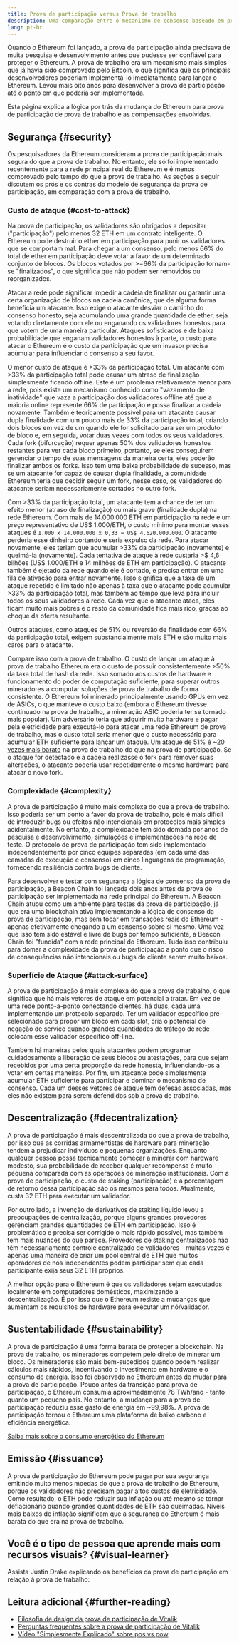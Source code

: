 ```yaml
---
title: Prova de participação versus Prova de trabalho
description: Uma comparação entre o mecanismo de consenso baseado em prova de participação e prova de trabalho do Ethereum
lang: pt-br
---
```


Quando o Ethereum foi lançado, a prova de participação ainda precisava de muita pesquisa e desenvolvimento antes que pudesse ser confiável para proteger o Ethereum. A prova de trabalho era um mecanismo mais simples que já havia sido comprovado pelo Bitcoin, o que significa que os principais desenvolvedores poderiam implementá-lo imediatamente para lançar o Ethereum. Levou mais oito anos para desenvolver a prova de participação até o ponto em que poderia ser implementada.

Esta página explica a lógica por trás da mudança do Ethereum para prova de participação de prova de trabalho e as compensações envolvidas.

## Segurança {#security}

Os pesquisadores da Ethereum consideram a prova de participação mais segura do que a prova de trabalho. No entanto, ele só foi implementado recentemente para a rede principal real do Ethereum e é menos comprovado pelo tempo do que a prova de trabalho. As seções a seguir discutem os prós e os contras do modelo de segurança da prova de participação, em comparação com a prova de trabalho.

### Custo de ataque {#cost-to-attack}

Na prova de participação, os validadores são obrigados a depositar ("participação") pelo menos 32 ETH em um contrato inteligente. O Ethereum pode destruir o ether em participação para punir os validadores que se comportam mal. Para chegar a um consenso, pelo menos 66% do total de ether em participação deve votar a favor de um determinado conjunto de blocos. Os blocos votados por >=66% da participação tornam-se "finalizados", o que significa que não podem ser removidos ou reorganizados.

Atacar a rede pode significar impedir a cadeia de finalizar ou garantir uma certa organização de blocos na cadeia canônica, que de alguma forma beneficia um atacante. Isso exige o atacante desviar o caminho do consenso honesto, seja acumulando uma grande quantidade de ether, seja votando diretamente com ele ou enganando os validadores honestos para que votem de uma maneira particular. Ataques sofisticados e de baixa probabilidade que enganam validadores honestos à parte, o custo para atacar o Ethereum é o custo da participação que um invasor precisa acumular para influenciar o consenso a seu favor.

O menor custo de ataque é >33% da participação total. Um atacante com >33% da participação total pode causar um atraso de finalização simplesmente ficando offline. Este é um problema relativamente menor para a rede, pois existe um mecanismo conhecido como "vazamento de inatividade" que vaza a participação dos validadores offline até que a maioria online represente 66% de participação e possa finalizar a cadeia novamente. Também é teoricamente possível para um atacante causar dupla finalidade com um pouco mais de 33% da participação total, criando dois blocos em vez de um quando ele for solicitado para ser um produtor de bloco e, em seguida, votar duas vezes com todos os seus validadores. Cada fork (bifurcação) requer apenas 50% dos validadores honestos restantes para ver cada bloco primeiro, portanto, se eles conseguirem gerenciar o tempo de suas mensagens da maneira certa, eles poderão finalizar ambos os forks. Isso tem uma baixa probabilidade de sucesso, mas se um atacante for capaz de causar dupla finalidade, a comunidade Ethereum teria que decidir seguir um fork, nesse caso, os validadores do atacante seriam necessariamente cortados no outro fork.

Com >33% da participação total, um atacante tem a chance de ter um efeito menor (atraso de finalização) ou mais grave (finalidade dupla) na rede Ethereum. Com mais de 14.000.000 ETH em participação na rede e um preço representativo de US$ 1.000/ETH, o custo mínimo para montar esses ataques é `1.000 x 14.000.000 x 0,33 = US$ 4.620.000.000`. O atacante perderia esse dinheiro cortando e seria expulso da rede. Para atacar novamente, eles teriam que acumular >33% da participação (novamente) e queimá-la (novamente). Cada tentativa de ataque à rede custaria >$ 4,6 bilhões (US$ 1.000/ETH e 14 milhões de ETH em participação). O atacante também é ejetado da rede quando ele é cortado, e precisa entrar em uma fila de ativação para entrar novamente. Isso significa que a taxa de um ataque repetido é limitado não apenas à taxa que o atacante pode acumular >33% da participação total, mas também ao tempo que leva para incluir todos os seus validadores à rede. Cada vez que o atacante ataca, eles ficam muito mais pobres e o resto da comunidade fica mais rico, graças ao choque da oferta resultante.

Outros ataques, como ataques de 51% ou reversão de finalidade com 66% da participação total, exigem substancialmente mais ETH e são muito mais caros para o atacante.

Compare isso com a prova de trabalho. O custo de lançar um ataque à prova de trabalho Ethereum era o custo de possuir consistentemente >50% da taxa total de hash da rede. Isso somado aos custos de hardware e funcionamento do poder de computação suficiente, para superar outros mineradores a computar soluções de prova de trabalho de forma consistente. O Ethereum foi minerado principalmente usando GPUs em vez de ASICs, o que manteve o custo baixo (embora o Ethereum tivesse continuado na prova de trabalho, a mineração ASIC poderia ter se tornado mais popular). Um adversário teria que adquirir muito hardware e pagar pela eletricidade para executá-lo para atacar uma rede Ethereum de prova de trabalho, mas o custo total seria menor que o custo necessário para acumular ETH suficiente para lançar um ataque. Um ataque de 51% é ~[20 vezes mais barato](https://youtu.be/1m12zgJ42dI?t=1562) na prova de trabalho do que na prova de participação. Se o ataque for detectado e a cadeia realizasse o fork para remover suas alterações, o atacante poderia usar repetidamente o mesmo hardware para atacar o novo fork.

### Complexidade {#complexity}

A prova de participação é muito mais complexa do que a prova de trabalho. Isso poderia ser um ponto a favor da prova de trabalho, pois é mais difícil de introduzir bugs ou efeitos não intencionais em protocolos mais simples acidentalmente. No entanto, a complexidade tem sido domada por anos de pesquisa e desenvolvimento, simulações e implementações na rede de teste. O protocolo de prova de participação tem sido implementado independentemente por cinco equipes separadas (em cada uma das camadas de execução e consenso) em cinco linguagens de programação, fornecendo resiliência contra bugs de cliente.

Para desenvolver e testar com segurança a lógica de consenso da prova de participação, a Beacon Chain foi lançada dois anos antes da prova de participação ser implementada na rede principal do Ethereum. A Beacon Chain atuou como um ambiente para testes da prova de participação, já que era uma blockchain ativa implementando a lógica de consenso da prova de participação, mas sem tocar em transações reais do Ethereum - apenas efetivamente chegando a um consenso sobre si mesmo. Uma vez que isso tem sido estável e livre de bugs por tempo suficiente, a Beacon Chain foi "fundida" com a rede principal do Ethereum. Tudo isso contribuiu para domar a complexidade da prova de participação a ponto que o risco de consequências não intencionais ou bugs de cliente serem muito baixos.

### Superfície de Ataque {#attack-surface}

A prova de participação é mais complexa do que a prova de trabalho, o que significa que há mais vetores de ataque em potencial a tratar. Em vez de uma rede ponto-a-ponto conectando clientes, há duas, cada uma implementando um protocolo separado. Ter um validador específico pré-selecionado para propor um bloco em cada slot, cria o potencial de negação de serviço quando grandes quantidades de tráfego de rede colocam esse validador específico off-line.

Também há maneiras pelos quais atacantes podem programar cuidadosamente a liberação de seus blocos ou atestações, para que sejam recebidos por uma certa proporção da rede honesta, influenciando-os a votar em certas maneiras. Por fim, um atacante pode simplesmente acumular ETH suficiente para participar e dominar o mecanismo de consenso. Cada um desses [vetores de ataque tem defesas associadas](/developers/docs/consensus-mechanisms/pos/attack-and-defense), mas eles não existem para serem defendidos sob a prova de trabalho.

## Descentralização {#decentralization}

A prova de participação é mais descentralizada do que a prova de trabalho, por isso que as corridas armamentistas de hardware para mineração tendem a prejudicar indivíduos e pequenas organizações. Enquanto qualquer pessoa possa tecnicamente começar a minerar com hardware modesto, sua probabilidade de receber qualquer recompensa é muito pequena comparada com as operações de mineração institucionais. Com a prova de participação, o custo de staking (participação) e a porcentagem de retorno dessa participação são os mesmos para todos. Atualmente, custa 32 ETH para executar um validador.

Por outro lado, a invenção de derivativos de staking líquido levou a preocupações de centralização, porque alguns grandes provedores gerenciam grandes quantidades de ETH em participação. Isso é problemático e precisa ser corrigido o mais rápido possível, mas também tem mais nuances do que parece. Provedores de staking centralizados não têm necessariamente controle centralizado de validadores - muitas vezes é apenas uma maneira de criar um pool central de ETH que muitos operadores de nós independentes podem participar sem que cada participante exija seus 32 ETH próprios.

A melhor opção para o Ethereum é que os validadores sejam executados localmente em computadores domésticos, maximizando a descentralização. É por isso que o Ethereum resiste a mudanças que aumentam os requisitos de hardware para executar um nó/validador.

## Sustentabilidade {#sustainability}

A prova de participação é uma forma barata de proteger a blockchain. Na prova de trabalho, os mineradores competem pelo direito de minerar um bloco. Os mineradores são mais bem-sucedidos quando podem realizar cálculos mais rápidos, incentivando o investimento em hardware e o consumo de energia. Isso foi observado no Ethereum antes de mudar para a prova de participação. Pouco antes da transição para prova de participação, o Ethereum consumia aproximadamente 78 TWh/ano - tanto quanto um pequeno país. No entanto, a mudança para a prova de participação reduziu esse gasto de energia em ~99,98%. A prova de participação tornou o Ethereum uma plataforma de baixo carbono e eficiência energética.

[Saiba mais sobre o consumo energético do Ethereum](/energy-consumption)

## Emissão {#issuance}

A prova de participação do Ethereum pode pagar por sua segurança emitindo muito menos moedas do que a prova de trabalho do Ethereum, porque os validadores não precisam pagar altos custos de eletricidade. Como resultado, o ETH pode reduzir sua inflação ou até mesmo se tornar deflacionário quando grandes quantidades de ETH são queimadas. Níveis mais baixos de inflação significam que a segurança do Ethereum é mais barata do que era na prova de trabalho.

## Você é o tipo de pessoa que aprende mais com recursos visuais? {#visual-learner}

Assista Justin Drake explicando os benefícios da prova de participação em relação à prova de trabalho:

<YouTube id="1m12zgJ42dI" />

## Leitura adicional {#further-reading}

- [Filosofia de design da prova de participação de Vitalik](https://medium.com/@VitalikButerin/a-proof-of-stake-design-philosophy-506585978d51)
- [Perguntas frequentes sobre a prova de participação de Vitalik](https://vitalik.ca/general/2017/12/31/pos_faq.html#what-is-proof-of-stake)
- [Vídeo "Simplesmente Explicado" sobre pos vs pow](https://www.youtube.com/watch?v=M3EFi_POhps)
